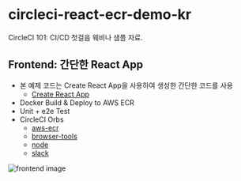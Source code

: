 # circleci-react-ecr-demo-kr

CircleCI 101: CI/CD 첫걸음 웨비나 샘플 자료.

## Frontend: 간단한 React App

- 본 예제 코드는 Create React App을 사용하여 생성한 간단한 코드를 사용
  - [Create React App](https://github.com/facebook/create-react-app)
- Docker Build & Deploy to AWS ECR
- Unit + e2e Test
- CircleCI Orbs
  - [aws-ecr](https://circleci.com/developer/orbs/orb/circleci/aws-ecr)
  - [browser-tools](https://circleci.com/developer/orbs/orb/circleci/browser-tools)
  - [node](https://circleci.com/developer/orbs/orb/circleci/node)
  - [slack](https://github.com/CircleCI-Public/slack-orb/wiki)

![frontend image](https://user-images.githubusercontent.com/21152231/187374539-d5681954-07eb-4527-ae4e-1eb8ee804f98.png)
